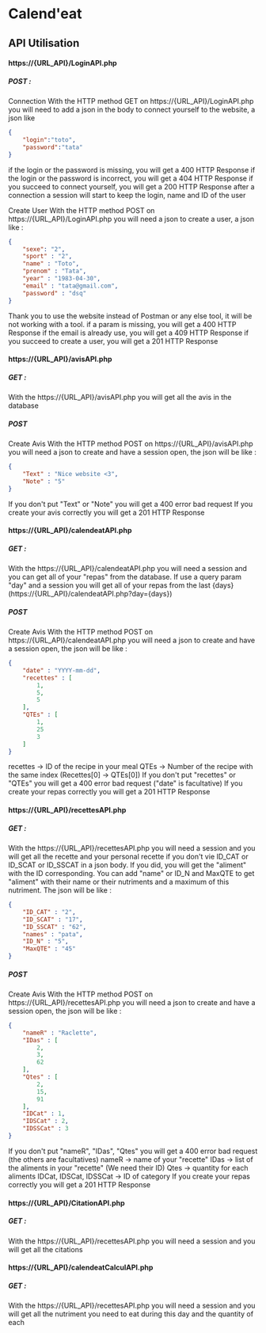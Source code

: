 # Calend'eat

## API Utilisation

#### https://{URL_API}/LoginAPI.php

##### POST :

Connection
With the HTTP method GET on https://{URL_API}/LoginAPI.php you will need to add a json in the body to connect yourself to the website, a json like
```json
{
    "login":"toto",
    "password":"tata"
}
```
if the login or the password is missing, you will get a 400 HTTP Response
if the login or the password is incorrect, you will get a 404 HTTP Response 
if you succeed to connect yourself, you will get a 200 HTTP Response
after a connection a session will start to keep the login, name and ID of the user

Create User
With the HTTP method POST on https://{URL_API}/LoginAPI.php you will need a json to create a user, a json like :
```json
{
    "sexe": "2",
    "sport" : "2",
    "name" : "Toto",
    "prenom" : "Tata",
    "year" : "1983-04-30",
    "email" : "tata@gmail.com",
    "password" : "dsq"
}
```
Thank you to use the website instead of Postman or any else tool, it will be not working with a tool.
if a param is missing, you will get a 400 HTTP Response
if the email is already use, you will get a 409 HTTP Response 
if you succeed to create a user, you will get a 201 HTTP Response

#### https://{URL_API}/avisAPI.php

##### GET :

With the https://{URL_API}/avisAPI.php you will get all the avis in the database

##### POST

Create Avis
With the HTTP method POST on https://{URL_API}/avisAPI.php you will need a json to create and have a session open, the json will be like :
```json
{
    "Text" : "Nice website <3",
    "Note" : "5"
}
```
If you don't put "Text" or "Note" you will get a 400 error bad request
If you create your avis correctly you will get a 201 HTTP Response

#### https://{URL_API}/calendeatAPI.php

##### GET :

With the https://{URL_API}/calendeatAPI.php you will need a session and you can get all of your "repas" from the database.
If use a query param "day" and a session you will get all of your repas from the last {days} (https://{URL_API}/calendeatAPI.php?day={days}) 

##### POST

Create Avis
With the HTTP method POST on https://{URL_API}/calendeatAPI.php you will need a json to create and have a session open, the json will be like :
```json
{
    "date" : "YYYY-mm-dd",
    "recettes" : [
        1,
        5,
        5
    ],
    "QTEs" : [
        1,
        25
        3
    ]
}
```
recettes -> ID of the recipe in your meal
QTEs -> Number of the recipe with the same index (Recettes[0] -> QTEs[0]) 
If you don't put "recettes" or "QTEs" you will get a 400 error bad request ("date" is facultative)
If you create your repas correctly you will get a 201 HTTP Response

#### https://{URL_API}/recettesAPI.php

##### GET :

With the https://{URL_API}/recettesAPI.php you will need a session and you will get all the recette and your personal recette if you don't vie ID_CAT or ID_SCAT or ID_SSCAT in a json body.
If you did, you will get the "aliment" with the ID corresponding.
You can add "name" or ID_N and MaxQTE to get "aliment" with their name or their nutriments and a maximum of this nutriment.
The json will be like :
```json
{
    "ID_CAT" : "2",
    "ID_SCAT" : "17",
    "ID_SSCAT" : "62",
    "names" : "pata",
    "ID_N" : "5",
    "MaxQTE" : "45"
}
```

##### POST

Create Avis
With the HTTP method POST on https://{URL_API}/recettesAPI.php you will need a json to create and have a session open, the json will be like :
```json
{
    "nameR" : "Raclette",
    "IDas" : [
        2,
        3,
        62
    ],
    "Qtes" : [
        2,
        15,
        91
    ],
    "IDCat" : 1,
    "IDSCat" : 2,
    "IDSSCat" : 3
}
```
If you don't put "nameR", "IDas", "Qtes" you will get a 400 error bad request (the others are facultatives)
nameR -> name of your "recette"
IDas -> list of the aliments in your "recette" (We need their ID)
Qtes -> quantity for each aliments
IDCat, IDSCat, IDSSCat -> ID of category
If you create your repas correctly you will get a 201 HTTP Response

#### https://{URL_API}/CitationAPI.php

##### GET :

With the https://{URL_API}/recettesAPI.php you will need a session and you will get all the citations

#### https://{URL_API}/calendeatCalculAPI.php

##### GET :

With the https://{URL_API}/recettesAPI.php you will need a session and you will get all the nutriment you need to eat during this day and the quantity of each